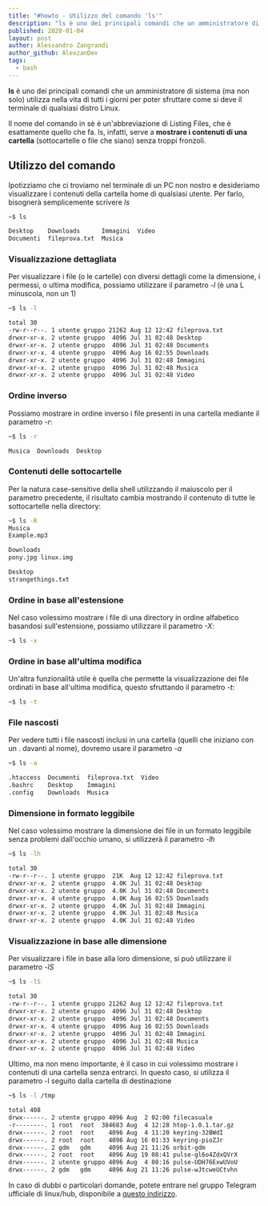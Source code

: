 ```yaml
---
title: "#howto - Utilizzo del comando 'ls'"
description: "ls è uno dei principali comandi che un amministratore di sistema (ma non solo) utilizza nella vita di tutti i giorni per poter sfru.."
published: 2020-01-04
layout: post
author: Alessandro Zangrandi
author_github: AlexzanDev
tags:
  - bash
---
```

**ls** è uno dei principali comandi che un amministratore di sistema (ma non solo) utilizza nella vita di tutti i giorni per poter sfruttare come si deve il terminale di qualsiasi distro Linux. 

Il nome del comando in sè è un'abbreviazione di Listing Files, che è esattamente quello che fa. ls, infatti, serve a **mostrare i contenuti di una cartella** (sottocartelle o file che siano) senza troppi fronzoli.

## Utilizzo del comando
Ipotizziamo che ci troviamo nel terminale di un PC non nostro e desideriamo visualizzare i contenuti della cartella home di qualsiasi utente. Per farlo, bisognerà semplicemente scrivere *ls*

```bash
~$ ls

Desktop    Downloads      Immagini  Video
Documenti  fileprova.txt  Musica
```

### Visualizzazione dettagliata
Per visualizzare i file (o le cartelle) con diversi dettagli come la dimensione, i permessi, o ultima modifica, possiamo utilizzare il parametro *-l* (è una L minuscola, non un 1)
```bash
~$ ls -l

total 30
-rw-r--r--. 1 utente gruppo 21262 Aug 12 12:42 fileprova.txt
drwxr-xr-x. 2 utente gruppo  4096 Jul 31 02:48 Desktop
drwxr-xr-x. 2 utente gruppo  4096 Jul 31 02:48 Documents
drwxr-xr-x. 4 utente gruppo  4096 Aug 16 02:55 Downloads
drwxr-xr-x. 2 utente gruppo  4096 Jul 31 02:48 Immagini
drwxr-xr-x. 2 utente gruppo  4096 Jul 31 02:48 Musica
drwxr-xr-x. 2 utente gruppo  4096 Jul 31 02:48 Video
```

### Ordine inverso
Possiamo mostrare in ordine inverso i file presenti in una cartella mediante il parametro *-r*:
```bash
~$ ls -r

Musica  Downloads  Desktop
```

### Contenuti delle sottocartelle
Per la natura case-sensitive della shell utilizzando il maiuscolo per il parametro precedente, il risultato cambia mostrando il contenuto di tutte le sottocartelle nella directory:
```bash
~$ ls -R
Musica
Example.mp3

Downloads
pony.jpg linux.img

Desktop
strangethings.txt
```

### Ordine in base all'estensione
Nel caso volessimo mostrare i file di una directory in ordine alfabetico basandosi sull'estensione, possiamo utilizzare il parametro *-X*:
```bash
~$ ls -x
```

### Ordine in base all'ultima modifica
Un'altra funzionalità utile è quella che permette la visualizzazione dei file ordinati in base all'ultima modifica, questo sfruttando il parametro *-t*:
```bash
~$ ls -t
```

### File nascosti
Per vedere tutti i file nascosti inclusi in una cartella (quelli che iniziano con un . davanti al nome), dovremo usare il parametro *-a*
```bash
~$ ls -a

.htaccess  Documenti  fileprova.txt  Video
.bashrc    Desktop    Immagini
.config    Downloads  Musica
```

### Dimensione in formato leggibile
Nel caso volessimo mostrare la dimensione dei file in un formato leggibile senza problemi dall'occhio umano, si utilizzerà il parametro *-lh*
```bash
~$ ls -lh

total 30
-rw-r--r--. 1 utente gruppo  21K  Aug 12 12:42 fileprova.txt
drwxr-xr-x. 2 utente gruppo  4.0K Jul 31 02:48 Desktop
drwxr-xr-x. 2 utente gruppo  4.0K Jul 31 02:48 Documents
drwxr-xr-x. 4 utente gruppo  4.0K Aug 16 02:55 Downloads
drwxr-xr-x. 2 utente gruppo  4.0K Jul 31 02:48 Immagini
drwxr-xr-x. 2 utente gruppo  4.0K Jul 31 02:48 Musica
drwxr-xr-x. 2 utente gruppo  4.0K Jul 31 02:48 Video
```

### Visualizzazione in base alle dimensione
Per visualizzare i file in base alla loro dimensione, si può utilizzare il parametro *-lS*
```bash
~$ ls -lS

total 30
-rw-r--r--. 1 utente gruppo 21262 Aug 12 12:42 fileprova.txt
drwxr-xr-x. 2 utente gruppo  4096 Jul 31 02:48 Desktop
drwxr-xr-x. 2 utente gruppo  4096 Jul 31 02:48 Documents
drwxr-xr-x. 4 utente gruppo  4096 Aug 16 02:55 Downloads
drwxr-xr-x. 2 utente gruppo  4096 Jul 31 02:48 Immagini
drwxr-xr-x. 2 utente gruppo  4096 Jul 31 02:48 Musica
drwxr-xr-x. 2 utente gruppo  4096 Jul 31 02:48 Video
```

Ultimo, ma non meno importante, è il caso in cui volessimo mostrare i contenuti di una cartella senza entrarci. In questo caso, si utilizza il parametro -l seguito dalla cartella di destinazione
```bash
~$ ls -l /tmp

total 408
drwx------. 2 utente gruppo 4096 Aug  2 02:00 filecasuale
-r--------. 1 root  root  384683 Aug  4 12:28 htop-1.0.1.tar.gz
drwx------. 2 root  root    4096 Aug  4 11:20 keyring-32BWdI
drwx------. 2 root  root    4096 Aug 16 01:33 keyring-pioZJr
drwx------. 2 gdm   gdm     4096 Aug 21 11:26 orbit-gdm
drwx------. 2 root  root    4096 Aug 19 08:41 pulse-gl6o4ZdxQVrX
drwx------. 2 utente gruppo 4096 Aug  4 08:16 pulse-UDH76ExwUVoU
drwx------. 2 gdm   gdm     4096 Aug 21 11:26 pulse-wJtcweUCtvhn
```

In caso di dubbi o particolari domande, potete entrare nel gruppo Telegram ufficiale di linux/hub, disponibile a <a href="https://t.me/gentedilinux">questo indirizzo</a>.